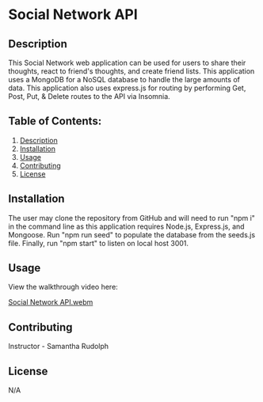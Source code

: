 # Social Network API

## Description
This Social Network web application can be used for users to share their thoughts, react to friend's thoughts, and create friend lists. This application uses a MongoDB for a NoSQL database to handle the large amounts of data. This application also uses express.js for routing by performing Get, Post, Put, & Delete routes to the API via Insomnia. 

## Table of Contents: 
1. [Description](#description)
2. [Installation](#installation)
3. [Usage](#usage)
4. [Contributing](#contributing)
5. [License](#license)

## Installation 
The user may clone the repository from GitHub and will need to run "npm i" in the command line as this application requires Node.js, Express.js, and Mongoose. Run "npm run seed" to populate the database from the seeds.js file. Finally, run "npm start" to listen on local host 3001.

## Usage
View the walkthrough video here: 

[Social Network API.webm](https://github.com/Bradford-Lee/Social-Network-API/assets/127280322/f6eca387-5d75-4a75-bbec-bab7834abef4)

## Contributing
Instructor - Samantha Rudolph 

## License
N/A
